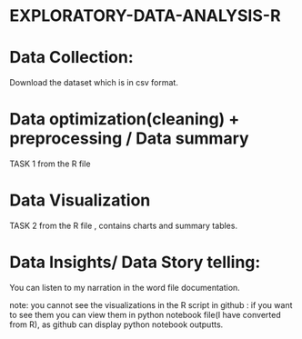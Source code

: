 # EXPLORATORY-DATA-ANALYSIS-R
# Data Collection:
Download the dataset which is in csv format.

# Data optimization(cleaning) + preprocessing / Data summary
TASK 1 from the R file

# Data Visualization
TASK 2 from the R file , contains charts and summary tables. 

# Data Insights/ Data Story telling:
You can listen to my narration in the word file documentation.

note: you cannot see the visualizations in the R script in github : if you want to see them you can view them in python notebook file(I have converted from R), as github can display python notebook outputts.
